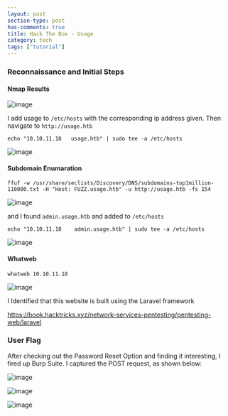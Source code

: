 ```yaml
---
layout: post
section-type: post
has-comments: true
title: Hack The Box - Usage
category: tech
tags: ["tutorial"]
---
```


### Reconnaissance and Initial Steps

#### Nmap Results

![image](https://github.com/c0d3cr4f73r/c0d3cr4f73r.github.io/assets/66146701/262a3e3d-d622-4ddb-943c-a25262dd15c4)


I add usage to `/etc/hosts` with the corresponding ip address given. Then navigate to `http://usage.htb`

```
echo "10.10.11.18   usage.htb" | sudo tee -a /etc/hosts
```

![image](https://github.com/c0d3cr4f73r/c0d3cr4f73r.github.io/assets/66146701/e3dd36f2-b62a-4418-8dbb-aa516a39f3ec)

#### Subdomain Enumaration

```
ffuf -w /usr/share/seclists/Discovery/DNS/subdomains-top1million-110000.txt -H "Host: FUZZ.usage.htb" -u http://usage.htb -fs 154
```

![image](https://github.com/c0d3cr4f73r/c0d3cr4f73r.github.io/assets/66146701/a9118ccd-eaae-48f4-bc67-bffb955466e4)

and I found `admin.usage.htb` and added to `/etc/hosts`

```
echo "10.10.11.18    admin.usage.htb" | sudo tee -a /etc/hosts
```

![image](https://github.com/c0d3cr4f73r/c0d3cr4f73r.github.io/assets/66146701/e014a343-d0b3-4af0-9a31-e0084c89cbc0)


#### Whatweb

```
whatweb 10.10.11.18
```

![image](https://github.com/c0d3cr4f73r/c0d3cr4f73r.github.io/assets/66146701/a5c0fe04-dd17-4b10-8241-d93da4561a7b)

I Identified that this website is built using the Laravel framework

https://book.hacktricks.xyz/network-services-pentesting/pentesting-web/laravel



### User Flag

After checking out the Password Reset Option and finding it interesting, I fired up Burp Suite. I captured the POST request, as shown below:

![image](https://github.com/c0d3cr4f73r/c0d3cr4f73r.github.io/assets/66146701/d1255c2a-589d-41ee-b75e-c9a714d9a87d)

![image](https://github.com/c0d3cr4f73r/c0d3cr4f73r.github.io/assets/66146701/58a49c54-5fde-4fd4-8d09-89e53c03f078)

![image](https://github.com/c0d3cr4f73r/c0d3cr4f73r.github.io/assets/66146701/967606a2-a82a-4ead-beb1-5d8cedd71825)







